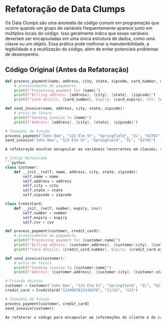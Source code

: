 # Refatoração de Data Clumps

Os Data Clumps são uma anomalia de código comum em programação que ocorre quando um grupo de variáveis frequentemente aparece junto em múltiplos locais do código. Isso geralmente indica que essas variáveis deveriam ser encapsuladas em uma única estrutura de dados, como uma classe ou um objeto. Essa prática pode melhorar a manutenibilidade, a legibilidade e a reutilização do código, além de evitar potenciais problemas de desempenho.

## Código Original (Antes da Refatoração)

```python
def process_payment(name, address, city, state, zipcode, card_number, card_expiry, card_cvv):
    # processamento do pagamento
    print(f"Processing payment for {name}")
    print(f"Billing address: {address}, {city}, {state}, {zipcode}")
    print(f"Card details: {card_number}, Expiry: {card_expiry}, CVV: {card_cvv}")

def send_invoice(name, address, city, state, zipcode):
    # envio de fatura
    print(f"Sending invoice to {name}")
    print(f"Address: {address}, {city}, {state}, {zipcode}")

# Chamadas de função
process_payment("John Doe", "123 Elm St", "Springfield", "IL", "62701", "1234567812345678", "12/25", "123")
send_invoice("John Doe", "123 Elm St", "Springfield", "IL", "62701")

A refatoração envolve encapsular as variáveis recorrentes em classes, resultando em um código mais organizado e legível. Aqui, as informações do cliente são encapsuladas na classe Customer, e os dados do cartão de crédito na classe CreditCard:

# Código Refatorado
```python
class Customer:
    def __init__(self, name, address, city, state, zipcode):
        self.name = name
        self.address = address
        self.city = city
        self.state = state
        self.zipcode = zipcode

class CreditCard:
    def __init__(self, number, expiry, cvv):
        self.number = number
        self.expiry = expiry
        self.cvv = cvv

def process_payment(customer, credit_card):
    # processamento do pagamento
    print(f"Processing payment for {customer.name}")
    print(f"Billing address: {customer.address}, {customer.city}, {customer.state}, {customer.zipcode}")
    print(f"Card details: {credit_card.number}, Expiry: {credit_card.expiry}, CVV: {credit_card.cvv}")

def send_invoice(customer):
    # envio de fatura
    print(f"Sending invoice to {customer.name}")
    print(f"Address: {customer.address}, {customer.city}, {customer.state}, {customer.zipcode}")

# Criando objetos
customer = Customer("John Doe", "123 Elm St", "Springfield", "IL", "62701")
credit_card = CreditCard("1234567812345678", "12/25", "123")

# Chamadas de função
process_payment(customer, credit_card)
send_invoice(customer)

Ao refatorar o código para encapsular as informações do cliente e do cartão de crédito em classes, o código torna-se mais organizado e legível. A classe Customer agrupa as informações do cliente, enquanto a classe CreditCard agrupa os dados do cartão de crédito. As funções process_payment e send_invoice agora aceitam objetos dessas classes como parâmetros, o que reduz a repetição de variáveis e melhora a clareza do código. Isso facilita a manutenção e a extensão do código no futuro, além de reduzir a duplicação e a probabilidade de erros.
